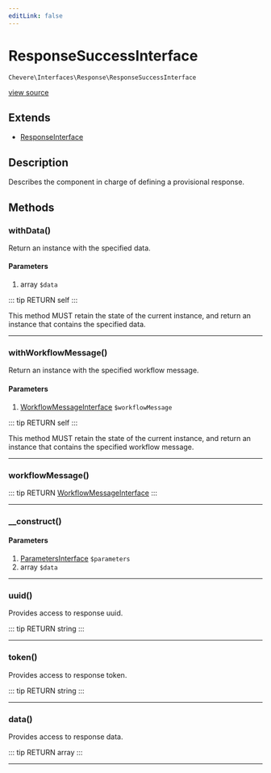 ```yaml
---
editLink: false
---
```


# ResponseSuccessInterface

`Chevere\Interfaces\Response\ResponseSuccessInterface`

[view source](https://github.com/chevere/chevere/blob/master/src/Chevere/Interfaces/Response/ResponseSuccessInterface.php)

## Extends

- [ResponseInterface](./ResponseInterface.md)

## Description

Describes the component in charge of defining a provisional response.

## Methods

### withData()

Return an instance with the specified data.

#### Parameters

1. array `$data`

::: tip RETURN
self
:::

This method MUST retain the state of the current instance, and return
an instance that contains the specified data.

---

### withWorkflowMessage()

Return an instance with the specified workflow message.

#### Parameters

1. [WorkflowMessageInterface](../Workflow/WorkflowMessageInterface.md) `$workflowMessage`

::: tip RETURN
self
:::

This method MUST retain the state of the current instance, and return
an instance that contains the specified workflow message.

---

### workflowMessage()

::: tip RETURN
[WorkflowMessageInterface](../Workflow/WorkflowMessageInterface.md)
:::

---

### __construct()

#### Parameters

1. [ParametersInterface](../Parameter/ParametersInterface.md) `$parameters`
2. array `$data`

---

### uuid()

Provides access to response uuid.

::: tip RETURN
string
:::

---

### token()

Provides access to response token.

::: tip RETURN
string
:::

---

### data()

Provides access to response data.

::: tip RETURN
array
:::

---

